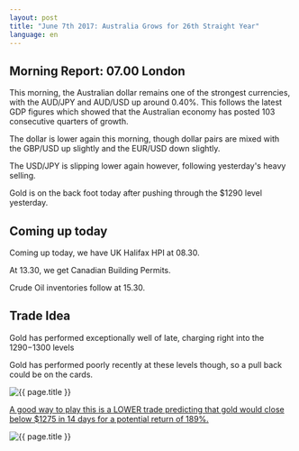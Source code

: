 ```yaml
---
layout: post
title: "June 7th 2017: Australia Grows for 26th Straight Year"
language: en
---
```

## Morning Report: 07.00 London

This morning, the Australian dollar remains one of the strongest currencies, with the AUD/JPY and AUD/USD up around 0.40%. This follows the latest GDP figures which showed that the Australian economy has posted 103 consecutive quarters of growth.

The dollar is lower again this morning, though dollar pairs are mixed with the GBP/USD up slightly and the EUR/USD down slightly. 

The USD/JPY is slipping lower again however, following yesterday's heavy selling. 

Gold is on the back foot today after pushing through the $1290 level yesterday. 

## Coming up today

Coming up today, we have UK Halifax HPI at 08.30.

At 13.30, we get Canadian Building Permits. 

Crude Oil inventories follow at 15.30. 

## Trade Idea

Gold has performed exceptionally well of late, charging right into the $1290-$1300 levels 

Gold has performed poorly recently at these levels though, so a pull back could be on the cards.

<img class="post-image" src="{{ site.url }}/images/2017-06-07_07-29-34.jpg" alt="{{ page.title }}" title="{{ page.title }}">

<a href="%LINK%%?currency=GBP&market=metals&duration_amount=14&duration_units=d&amount=10&amount_type=payout&expiry_type=duration&underlying=frxXAUUSD&formname=higherlower&barrier=1275" target="_blank">A good way to play this is a LOWER trade predicting that gold would close below $1275 in 14 days for a potential return of 189%.</a>

<img class="post-image" src="{{ site.url }}/images/2017-06-07_07-30-20.jpg" alt="{{ page.title }}" title="{{ page.title }}">